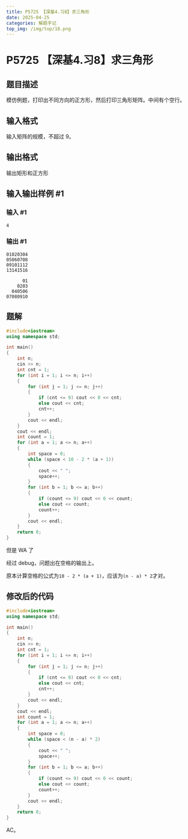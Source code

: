```yaml
---
title: P5725 【深基4.习8】求三角形
date: 2025-04-25
categories: 解题手记
top_img: /img/top/18.png
---
```


# P5725 【深基4.习8】求三角形

## 题目描述

模仿例题，打印出不同方向的正方形，然后打印三角形矩阵。中间有个空行。

## 输入格式

输入矩阵的规模，不超过 $9$。

## 输出格式

输出矩形和正方形

## 输入输出样例 #1

### 输入 #1

```
4
```

### 输出 #1

```
01020304
05060708
09101112
13141516

      01
    0203
  040506
07080910
```

## 题解

```cpp
#include<iostream>
using namespace std;

int main()
{
    int n;
    cin >> n;
    int cnt = 1;
    for (int i = 1; i <= n; i++)
    {
        for (int j = 1; j <= n; j++)
        {
            if (cnt <= 9) cout << 0 << cnt;
            else cout << cnt;
            cnt++;
        }
        cout << endl;
    }
    cout << endl;
    int count = 1;
    for (int a = 1; a <= n; a++)
    {
        int space = 0;
        while (space < 10 - 2 * (a + 1)) 
        {
            cout << " ";
            space++;
        }
        for (int b = 1; b <= a; b++)
        {
            if (count <= 9) cout << 0 << count;
            else cout << count;
            count++;
        }
        cout << endl;
    }
    return 0;
}
```

但是 WA 了

经过 debug，问题出在空格的输出上。

原本计算空格的公式为`10 - 2 * (a + 1)`，应该为`(n - a) * 2`才对。

## 修改后的代码

```cpp
#include<iostream>
using namespace std;

int main()
{
    int n;
    cin >> n;
    int cnt = 1;
    for (int i = 1; i <= n; i++)
    {
        for (int j = 1; j <= n; j++)
        {
            if (cnt <= 9) cout << 0 << cnt;
            else cout << cnt;
            cnt++;
        }
        cout << endl;
    }
    cout << endl;
    int count = 1;
    for (int a = 1; a <= n; a++)
    {
        int space = 0;
        while (space < (n - a) * 2) 
        {
            cout << " ";
            space++;
        }
        for (int b = 1; b <= a; b++)
        {
            if (count <= 9) cout << 0 << count;
            else cout << count;
            count++;
        }
        cout << endl;
    }
    return 0;
}
```

AC。
